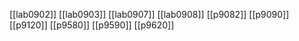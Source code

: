 
[[lab0902]]
[[lab0903]]
[[lab0907]]
[[lab0908]]
[[p9082]]
[[p9090]]
[[p9120]]
[[p9580]]
[[p9590]]
[[p9620]]

